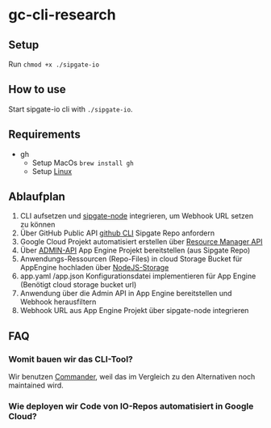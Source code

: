 # gc-cli-research

## Setup

Run `chmod +x ./sipgate-io`

## How to use

Start sipgate-io cli with `./sipgate-io`.

## Requirements

- gh
  - Setup MacOs `brew install gh`
  - Setup [Linux](https://github.com/cli/cli/blob/trunk/docs/install_linux.md)

## Ablaufplan

1. CLI aufsetzen und [sipgate-node](https://github.com/sipgate-io/sipgateio-node) integrieren, um Webhook URL setzen zu können
2. Über GitHub Public API [github CLI](https://cli.github.com/manual/gh) Sipgate Repo anfordern
3. Google Cloud Projekt automatisiert erstellen über [Resource Manager API](https://cloud.google.com/nodejs/docs/reference/resource-manager/latest)
4. Über [ADMIN-API](https://cloud.google.com/appengine/docs/admin-api/creating-an-application?hl=de#console) App Engine Projekt bereitstellen (aus Sipgate Repo)
5. Anwendungs-Ressourcen (Repo-Files) in cloud Storage Bucket für AppEngine hochladen über [NodeJS-Storage](https://github.com/googleapis/nodejs-storage)
6. app.yaml /app.json Konfigurationsdatei implementieren für App Engine (Benötigt cloud storage bucket url)
7. Anwendung über die Admin API in App Engine bereitstellen und Webhook herausfiltern
8. Webhook URL aus App Engine Projekt über sipgate-node integrieren

## FAQ

### Womit bauen wir das CLI-Tool?

Wir benutzen [Commander](https://github.com/tj/commander.js#quick-start), weil das im Vergleich zu den Alternativen noch maintained wird.

### Wie deployen wir Code von IO-Repos automatisiert in Google Cloud?
